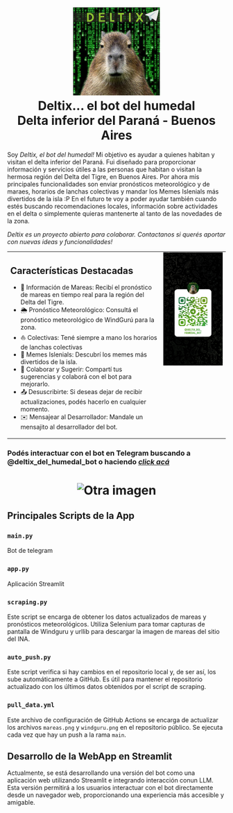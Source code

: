 <h1 align="center">
  <img src="bot_icon.png" alt="soy deltix" width="200"><br>
  Deltix... el bot del humedal<br>
  Delta inferior del Paraná - Buenos Aires
</h1>


Soy *Deltix, el bot del humedal!* Mi objetivo es ayudar a quienes habitan y visitan el delta inferior del Paraná. Fui diseñado para proporcionar información y servicios útiles a las personas que habitan o visitan la hermosa región del Delta del Tigre, en Buenos Aires. Por ahora mis principales funcionalidades son enviar pronósticos meteorológico y de maraes, horarios de lanchas colectivas y mandar los Memes Islenials más divertidos de la isla :P En el futuro te voy a poder ayudar también cuando estés buscando recomendaciones locales, información sobre actividades en el delta o simplemente quieras mantenerte al tanto de las novedades de la zona.

*Deltix es un proyecto abierto para colaborar. Contactanos si querés aportar con nuevas ideas y funcionalidades!*

<table>
  <tr>
    <td style="width: 70%;">
      <h2>Características Destacadas</h2>
      <ul>
        <li>🌊 Información de Mareas: Recibí el pronóstico de mareas en tiempo real para la región del Delta del Tigre.</li>
        <li>🌦️ Pronóstico Meteorológico: Consultá el pronóstico meteorológico de WindGurú para la zona.</li>
        <li>⛵ Colectivas: Tené siempre a mano los horarios de lanchas colectivas</li>
        <li>🤣 Memes Islenials: Descubrí los memes más divertidos de la isla.</li>
        <li>🤝 Colaborar y Sugerir: Compartí tus sugerencias y colaborá con el bot para mejorarlo.</li>
        <li>📤 Desuscribirte: Si deseas dejar de recibir actualizaciones, podés hacerlo en cualquier momento.</li>
        <li>✉️ Mensajear al Desarrollador: Mandale un mensajito al desarrollador del bot.</li>
      </ul>
    </td>
    <td style="width: 30%; vertical-align: top;">
      <img src="bot_qr.png" alt="Código QR del bot" width="150">
    </td>
  </tr>
</table>

### Podés interactuar con el bot en Telegram buscando a @deltix_del_humedal_bot o haciendo *[click acá](https://t.me/deltix_del_humedal_bot)*
<h1 align="center">
<img src="https://github.com/marajadesantelmo/deltix/assets/50368116/3a2ce1a0-0fc6-483d-a164-d2f89e92ba65" alt="Otra imagen" width="400">
</h1>

## Principales Scripts de la App

### `main.py`
Bot de telegram

### `app.py`
Aplicación Streamlit

### `scraping.py`
Este script se encarga de obtener los datos actualizados de mareas y pronósticos meteorológicos. Utiliza Selenium para tomar capturas de pantalla de Windguru y urllib para descargar la imagen de mareas del sitio del INA.

### `auto_push.py`
Este script verifica si hay cambios en el repositorio local y, de ser así, los sube automáticamente a GitHub. Es útil para mantener el repositorio actualizado con los últimos datos obtenidos por el script de scraping.

### `pull_data.yml`
Este archivo de configuración de GitHub Actions se encarga de actualizar los archivos `mareas.png` y `windguru.png` en el repositorio público. Se ejecuta cada vez que hay un push a la rama `main`.

## Desarrollo de la WebApp en Streamlit

Actualmente, se está desarrollando una versión del bot como una aplicación web utilizando Streamlit e integrando interacción conun  LLM. Esta versión permitirá a los usuarios interactuar con el bot directamente desde un navegador web, proporcionando una experiencia más accesible y amigable.


